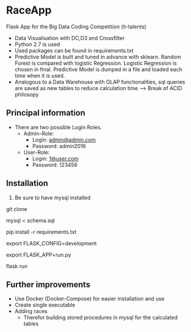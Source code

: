 # RaceApp

Flask App for the Big Data Coding Competition (it-talents)
* Data Visualisation with DC,D3 and Crossfilter
* Python 2.7 is used
* Used packages can be found in requirements.txt
* Predictive Model is built and tuned in advance with sklearn. Random Forest is compared with logistic Regression. Logistic Regression is chosen in final. Predictive Model is dumped in a file and loaded each time when it is used.
* Analogous to a Data Warehouse with OLAP functionalities, sql queries are saved as new tables to reduce calculation time --> Break of ACID philosopy

## Principal information
* There are two possible Login Roles.
  * Admin-Role:
    * Login: admin@admin.com
    * Password: admin2016
  * User-Role:
    * Login: 1@user.com
    * Password: 123456

## Installation

1) Be sure to have mysql installed

git clone

mysql < schema.sql

pip install -r requirements.txt

export FLASK_CONFIG=development


export FLASK_APP=run.py

flask run

## Further improvements

* Use Docker (Docker-Compose) for easier installation and use
* Create single executable
* Adding races
  * Therefor building stored procedures in mysql for the calculated tables

